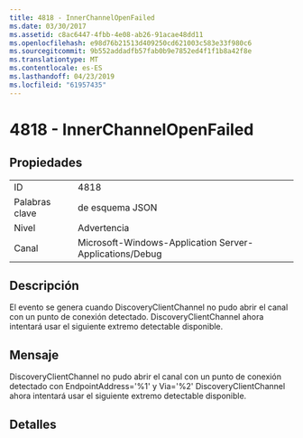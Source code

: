 ```yaml
---
title: 4818 - InnerChannelOpenFailed
ms.date: 03/30/2017
ms.assetid: c8ac6447-4fbb-4e08-ab26-91acae48dd11
ms.openlocfilehash: e98d76b21513d409250cd621003c583e33f980c6
ms.sourcegitcommit: 9b552addadfb57fab0b9e7852ed4f1f1b8a42f8e
ms.translationtype: MT
ms.contentlocale: es-ES
ms.lasthandoff: 04/23/2019
ms.locfileid: "61957435"
---
```

# <a name="4818---innerchannelopenfailed"></a>4818 - InnerChannelOpenFailed
## <a name="properties"></a>Propiedades  
  
|||  
|-|-|  
|ID|4818|  
|Palabras clave|de esquema JSON|  
|Nivel|Advertencia|  
|Canal|Microsoft-Windows-Application Server-Applications/Debug|  
  
## <a name="description"></a>Descripción  
 El evento se genera cuando DiscoveryClientChannel no pudo abrir el canal con un punto de conexión detectado. DiscoveryClientChannel ahora intentará usar el siguiente extremo detectable disponible.  
  
## <a name="message"></a>Mensaje  
 DiscoveryClientChannel no pudo abrir el canal con un punto de conexión detectado con EndpointAddress='%1' y Via='%2' DiscoveryClientChannel ahora intentará usar el siguiente extremo detectable disponible.  
  
## <a name="details"></a>Detalles
